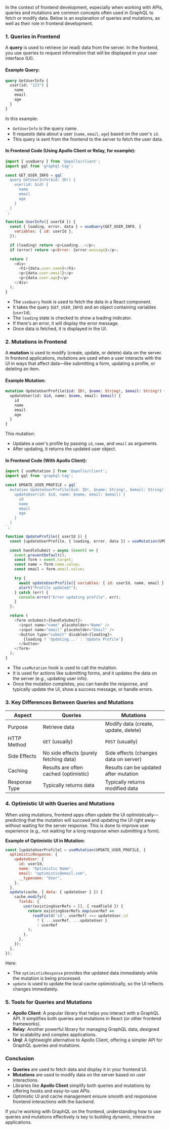 In the context of frontend development, especially when working with APIs, queries and mutations are common concepts often used in GraphQL to fetch or modify data. Below is an explanation of queries and mutations, as well as their role in frontend development.

### **1. Queries in Frontend**
A **query** is used to retrieve (or read) data from the server. In the frontend, you use queries to request information that will be displayed in your user interface (UI).

#### Example Query:
```graphql
query GetUserInfo {
  user(id: "123") {
    name
    email
    age
  }
}
```

In this example:
- `GetUserInfo` is the query name.
- It requests data about a user (`name`, `email`, `age`) based on the user's `id`.
- This query is sent from the frontend to the server to fetch the user data.

#### In Frontend Code (Using Apollo Client or Relay, for example):
```js
import { useQuery } from '@apollo/client';
import gql from 'graphql-tag';

const GET_USER_INFO = gql`
  query GetUserInfo($id: ID!) {
    user(id: $id) {
      name
      email
      age
    }
  }
`;

function UserInfo({ userId }) {
  const { loading, error, data } = useQuery(GET_USER_INFO, {
    variables: { id: userId },
  });

  if (loading) return <p>Loading...</p>;
  if (error) return <p>Error: {error.message}</p>;

  return (
    <div>
      <h1>{data.user.name}</h1>
      <p>{data.user.email}</p>
      <p>{data.user.age}</p>
    </div>
  );
}
```
- The `useQuery` hook is used to fetch the data in a React component.
- It takes the query (`GET_USER_INFO`) and an object containing variables (`userId`).
- The `loading` state is checked to show a loading indicator.
- If there's an error, it will display the error message.
- Once data is fetched, it is displayed in the UI.

### **2. Mutations in Frontend**
A **mutation** is used to modify (create, update, or delete) data on the server. In frontend applications, mutations are used when a user interacts with the UI in ways that affect data—like submitting a form, updating a profile, or deleting an item.

#### Example Mutation:
```graphql
mutation UpdateUserProfile($id: ID!, $name: String!, $email: String!) {
  updateUser(id: $id, name: $name, email: $email) {
    id
    name
    email
    age
  }
}
```

This mutation:
- Updates a user's profile by passing `id`, `name`, and `email` as arguments.
- After updating, it returns the updated user object.

#### In Frontend Code (With Apollo Client):
```js
import { useMutation } from '@apollo/client';
import gql from 'graphql-tag';

const UPDATE_USER_PROFILE = gql`
  mutation UpdateUserProfile($id: ID!, $name: String!, $email: String!) {
    updateUser(id: $id, name: $name, email: $email) {
      id
      name
      email
      age
    }
  }
`;

function UpdateProfile({ userId }) {
  const [updateUserProfile, { loading, error, data }] = useMutation(UPDATE_USER_PROFILE);

  const handleSubmit = async (event) => {
    event.preventDefault();
    const form = event.target;
    const name = form.name.value;
    const email = form.email.value;

    try {
      await updateUserProfile({ variables: { id: userId, name, email } });
      alert("Profile updated!");
    } catch (err) {
      console.error("Error updating profile", err);
    }
  };

  return (
    <form onSubmit={handleSubmit}>
      <input name="name" placeholder="Name" />
      <input name="email" placeholder="Email" />
      <button type="submit" disabled={loading}>
        {loading ? 'Updating...' : 'Update Profile'}
      </button>
    </form>
  );
}
```
- The `useMutation` hook is used to call the mutation.
- It is used for actions like submitting forms, and it updates the data on the server (e.g., updating user info).
- Once the mutation completes, you can handle the response, and typically update the UI, show a success message, or handle errors.

### **3. Key Differences Between Queries and Mutations**

| Aspect        | Queries                                | Mutations                          |
|---------------|----------------------------------------|------------------------------------|
| Purpose       | Retrieve data                         | Modify data (create, update, delete) |
| HTTP Method   | `GET` (usually)                        | `POST` (usually)                   |
| Side Effects  | No side effects (purely fetching data) | Side effects (changes data on server) |
| Caching       | Results are often cached (optimistic)  | Results can be updated after mutation |
| Response Type | Typically returns data                 | Typically returns modified data    |

### **4. Optimistic UI with Queries and Mutations**

When using mutations, frontend apps often update the UI optimistically—predicting that the mutation will succeed and updating the UI right away without waiting for the server response. This is done to improve user experience (e.g., not waiting for a long response when submitting a form).

**Example of Optimistic UI in Mutation:**
```js
const [updateUserProfile] = useMutation(UPDATE_USER_PROFILE, {
  optimisticResponse: {
    updateUser: {
      id: userId,
      name: "Optimistic Name",
      email: "optimistic@email.com",
      __typename: "User",
    },
  },
  update(cache, { data: { updateUser } }) {
    cache.modify({
      fields: {
        user(existingUserRefs = [], { readField }) {
          return existingUserRefs.map(userRef =>
            readField('id', userRef) === updateUser.id
              ? { ...userRef, ...updateUser }
              : userRef
          );
        },
      },
    });
  },
});
```

Here:
- The `optimisticResponse` provides the updated data immediately while the mutation is being processed.
- `update` is used to update the local cache optimistically, so the UI reflects changes immediately.

### **5. Tools for Queries and Mutations**
- **Apollo Client**: A popular library that helps you interact with a GraphQL API. It simplifies both queries and mutations in React (or other frontend frameworks).
- **Relay**: Another powerful library for managing GraphQL data, designed for scalability and complex applications.
- **Urql**: A lightweight alternative to Apollo Client, offering a simpler API for GraphQL queries and mutations.

### Conclusion
- **Queries** are used to fetch data and display it in your frontend UI.
- **Mutations** are used to modify data on the server based on user interactions.
- Libraries like **Apollo Client** simplify both queries and mutations by offering hooks and easy-to-use APIs.
- Optimistic UI and cache management ensure smooth and responsive frontend interactions with the backend.

If you're working with GraphQL on the frontend, understanding how to use queries and mutations effectively is key to building dynamic, interactive applications.